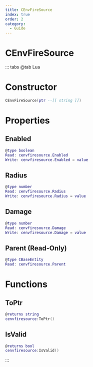 ```yaml
---
title: CEnvFireSource
index: true
order: 2
category:
  - Guide
---
```


# CEnvFireSource

::: tabs
@tab Lua
# Constructor
```lua
CEnvFireSource(ptr --[[ string ]])
```
# Properties
## Enabled 
```lua
@type boolean
Read: cenvfiresource.Enabled
Write: cenvfiresource.Enabled = value
```
## Radius 
```lua
@type number
Read: cenvfiresource.Radius
Write: cenvfiresource.Radius = value
```
## Damage 
```lua
@type number
Read: cenvfiresource.Damage
Write: cenvfiresource.Damage = value
```
## Parent (Read-Only)
```lua
@type CBaseEntity
Read: cenvfiresource.Parent
```
# Functions
## ToPtr
```lua
@returns string
cenvfiresource:ToPtr()
```
## IsValid
```lua
@returns bool
cenvfiresource:IsValid()
```

:::